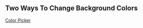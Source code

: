 ##  Two Ways To Change Background Colors

[Color Picker](https://www.google.com/search?q=COLOR+PICKER&oq=COLOR+PICKER&aqs=chrome..69i57.3934j0j7&sourceid=chrome&ie=UTF-8)

